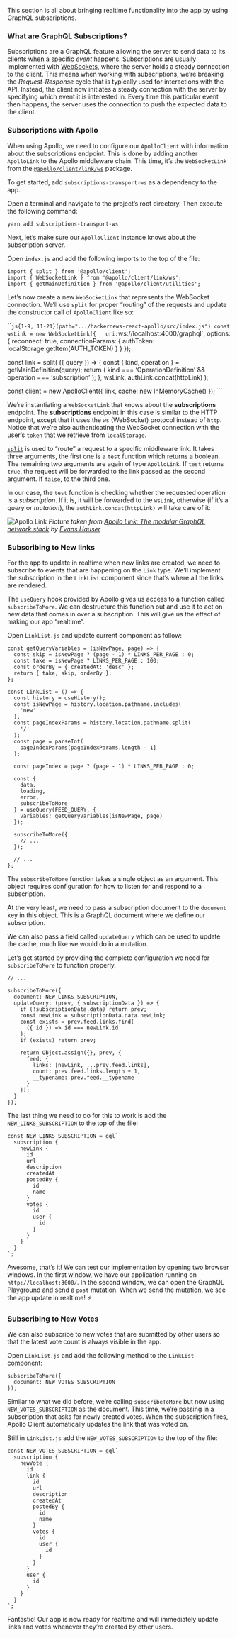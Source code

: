 This section is all about bringing realtime functionality into the app by using GraphQL subscriptions.

### What are GraphQL Subscriptions?

Subscriptions are a GraphQL feature allowing the server to send data to its clients when a specific *event* happens. Subscriptions are usually implemented with [WebSockets](https://en.wikipedia.org/wiki/WebSocket), where the server holds a steady connection to the client. This means when working with subscriptions, we’re breaking the *Request-Response* cycle that is typically used for interactions with the API. Instead, the client now initiates a steady connection with the server by specifying which event it is interested in. Every time this particular event then happens, the server uses the connection to push the expected data to the client.

### Subscriptions with Apollo

When using Apollo, we need to configure our `ApolloClient` with information about the subscriptions endpoint. This is done by adding another `ApolloLink` to the Apollo middleware chain. This time, it’s the `WebSocketLink` from the [`@apollo/client/link/ws`](https://github.com/apollographql/apollo-link/tree/master/packages/apollo-link-ws) package.

To get started, add `subscriptions-transport-ws` as a dependency to the app.

Open a terminal and navigate to the project’s root directory. Then execute the following command:

    yarn add subscriptions-transport-ws

Next, let’s make sure our `ApolloClient` instance knows about the subscription server.

Open `index.js` and add the following imports to the top of the file:

    import { split } from '@apollo/client';
    import { WebSocketLink } from '@apollo/client/link/ws';
    import { getMainDefinition } from '@apollo/client/utilities';

Let’s now create a new `WebSocketLink` that represents the WebSocket connection. We’ll use `split` for proper “routing” of the requests and update the constructor call of `ApolloClient` like so:

\`\``js{1-9, 11-21}(path=".../hackernews-react-apollo/src/index.js") const wsLink = new WebSocketLink({   uri:`ws://localhost:4000/graphql\`, options: { reconnect: true, connectionParams: { authToken: localStorage.getItem(AUTH\_TOKEN) } } });

const link = split( ({ query }) =&gt; { const { kind, operation } = getMainDefinition(query); return ( kind === ‘OperationDefinition’ && operation === ‘subscription’ ); }, wsLink, authLink.concat(httpLink) );

const client = new ApolloClient({ link, cache: new InMemoryCache() }); \`\`\`

We’re instantiating a `WebSocketLink` that knows about the **subscriptions** endpoint. The **subscriptions** endpoint in this case is similar to the HTTP endpoint, except that it uses the `ws` (WebSocket) protocol instead of `http`. Notice that we’re also authenticating the WebSocket connection with the user’s `token` that we retrieve from `localStorage`.

[`split`](https://github.com/apollographql/apollo-link/blob/98eeb1deb0363384f291822b6c18cdc2c97e5bdb/packages/apollo-link/src/link.ts#L33) is used to “route” a request to a specific middleware link. It takes three arguments, the first one is a `test` function which returns a boolean. The remaining two arguments are again of type `ApolloLink`. If `test` returns `true`, the request will be forwarded to the link passed as the second argument. If `false`, to the third one.

In our case, the `test` function is checking whether the requested operation is a *subscription*. If it is, it will be forwarded to the `wsLink`, otherwise (if it’s a *query* or *mutation*), the `authLink.concat(httpLink)` will take care of it:

![Apollo Link](https://cdn-images-1.medium.com/max/720/1*KwnMO21k0d3UbyKWnlbeJg.png) *Picture taken from [Apollo Link: The modular GraphQL network stack](https://dev-blog.apollodata.com/apollo-link-the-modular-graphql-network-stack-3b6d5fcf9244) by [Evans Hauser](https://twitter.com/EvansHauser)*

### Subscribing to New links

For the app to update in realtime when new links are created, we need to subscribe to events that are happening on the `Link` type. We’ll implement the subscription in the `LinkList` component since that’s where all the links are rendered.

The `useQuery` hook provided by Apollo gives us access to a function called `subscribeToMore`. We can destructure this function out and use it to act on new data that comes in over a subscription. This will give us the effect of making our app “realtime”.

Open `LinkList.js` and update current component as follow:

    const getQueryVariables = (isNewPage, page) => {
      const skip = isNewPage ? (page - 1) * LINKS_PER_PAGE : 0;
      const take = isNewPage ? LINKS_PER_PAGE : 100;
      const orderBy = { createdAt: 'desc' };
      return { take, skip, orderBy };
    };

    const LinkList = () => {
      const history = useHistory();
      const isNewPage = history.location.pathname.includes(
        'new'
      );
      const pageIndexParams = history.location.pathname.split(
        '/'
      );
      const page = parseInt(
        pageIndexParams[pageIndexParams.length - 1]
      );

      const pageIndex = page ? (page - 1) * LINKS_PER_PAGE : 0;

      const {
        data,
        loading,
        error,
        subscribeToMore
      } = useQuery(FEED_QUERY, {
        variables: getQueryVariables(isNewPage, page)
      });

      subscribeToMore({
        // ...
      });

      // ...
    };

The `subscribeToMore` function takes a single object as an argument. This object requires configuration for how to listen for and respond to a subscription.

At the very least, we need to pass a subscription document to the `document` key in this object. This is a GraphQL document where we define our subscription.

We can also pass a field called `updateQuery` which can be used to update the cache, much like we would do in a mutation.

Let’s get started by providing the complete configuration we need for `subscribeToMore` to function properly.

    // ...

    subscribeToMore({
      document: NEW_LINKS_SUBSCRIPTION,
      updateQuery: (prev, { subscriptionData }) => {
        if (!subscriptionData.data) return prev;
        const newLink = subscriptionData.data.newLink;
        const exists = prev.feed.links.find(
          ({ id }) => id === newLink.id
        );
        if (exists) return prev;

        return Object.assign({}, prev, {
          feed: {
            links: [newLink, ...prev.feed.links],
            count: prev.feed.links.length + 1,
            __typename: prev.feed.__typename
          }
        });
      }
    });

The last thing we need to do for this to work is add the `NEW_LINKS_SUBSCRIPTION` to the top of the file:

    const NEW_LINKS_SUBSCRIPTION = gql`
      subscription {
        newLink {
          id
          url
          description
          createdAt
          postedBy {
            id
            name
          }
          votes {
            id
            user {
              id
            }
          }
        }
      }
    `;

Awesome, that’s it! We can test our implementation by opening two browser windows. In the first window, we have our application running on `http://localhost:3000/`. In the second window, we can open the GraphQL Playground and send a `post` mutation. When we send the mutation, we see the app update in realtime! ⚡️

### Subscribing to New Votes

We can also subscribe to new votes that are submitted by other users so that the latest vote count is always visible in the app.

Open `LinkList.js` and add the following method to the `LinkList` component:

    subscribeToMore({
      document: NEW_VOTES_SUBSCRIPTION
    });

Similar to what we did before, we’re calling `subscribeToMore` but now using `NEW_VOTES_SUBSCRIPTION` as the document. This time, we’re passing in a subscription that asks for newly created votes. When the subscription fires, Apollo Client automatically updates the link that was voted on.

Still in `LinkList.js` add the `NEW_VOTES_SUBSCRIPTION` to the top of the file:

    const NEW_VOTES_SUBSCRIPTION = gql`
      subscription {
        newVote {
          id
          link {
            id
            url
            description
            createdAt
            postedBy {
              id
              name
            }
            votes {
              id
              user {
                id
              }
            }
          }
          user {
            id
          }
        }
      }
    `;

Fantastic! Our app is now ready for realtime and will immediately update links and votes whenever they’re created by other users.
